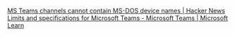 
[MS Teams channels cannot contain MS-DOS device names | Hacker News](https://news.ycombinator.com/item?id=37076523)
[Limits and specifications for Microsoft Teams - Microsoft Teams | Microsoft Learn](https://learn.microsoft.com/en-us/microsoftteams/limits-specifications-teams)
